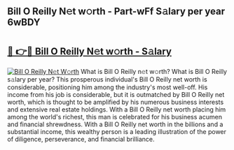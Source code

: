 ## Bill O Reilly N𝚎t w𝚘rth - Part-wFf S𝚊lary per year 6wBDY

# <h2><a href="http://gc4eg0p.nevu.top/?p=Bill+O+Reilly">🔗 👉🔴 Bill O Reilly N𝚎t w𝚘rth - S𝚊lary</a></h2>

[![Bill O Reilly N𝚎t W𝚘rth](https://i.imgur.com/Oavwk0R.jpeg)](http://gc4eg0p.nevu.top/?p=Bill+O+Reilly)
What is Bill O Reilly n𝚎t w𝚘rth? What is Bill O Reilly s𝚊lary per year?
This prosperous individual's Bill O Reilly net worth is considerable, positioning him among the industry's most well-off. His income from his job is considerable, but it is outmatched by Bill O Reilly net worth, which is thought to be amplified by his numerous business interests and extensive real estate holdings. With a Bill O Reilly net worth placing him among the world's richest, this man is celebrated for his business acumen and financial shrewdness. With a Bill O Reilly net worth in the billions and a substantial income, this wealthy person is a leading illustration of the power of diligence, perseverance, and financial brilliance.
